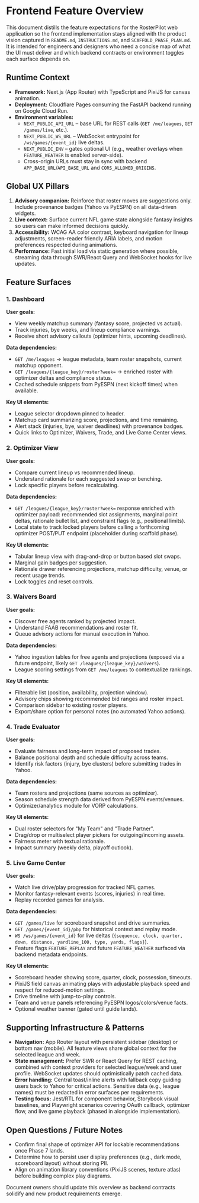 # Frontend Feature Overview

This document distills the feature expectations for the RosterPilot web
application so the frontend implementation stays aligned with the product
vision captured in `README.md`, `INSTRUCTIONS.md`, and
`SCAFFOLD_PHASE_PLAN.md`. It is intended for engineers and designers who
need a concise map of what the UI must deliver and which backend
contracts or environment toggles each surface depends on.

## Runtime Context

- **Framework:** Next.js (App Router) with TypeScript and PixiJS for
  canvas animation.
- **Deployment:** Cloudflare Pages consuming the FastAPI backend running
  on Google Cloud Run.
- **Environment variables:**
  - `NEXT_PUBLIC_API_URL` – base URL for REST calls (`GET /me/leagues`,
    `GET /games/live`, etc.).
  - `NEXT_PUBLIC_WS_URL` – WebSocket entrypoint for
    `/ws/games/{event_id}` live deltas.
  - `NEXT_PUBLIC_ENV` – gates optional UI (e.g., weather overlays when
    `FEATURE_WEATHER` is enabled server-side).
  - Cross-origin URLs must stay in sync with backend
    `APP_BASE_URL`/`API_BASE_URL` and `CORS_ALLOWED_ORIGINS`.

## Global UX Pillars

1. **Advisory companion:** Reinforce that roster moves are suggestions
   only. Include provenance badges (Yahoo vs PyESPN) on all data-driven
   widgets.
2. **Live context:** Surface current NFL game state alongside fantasy
   insights so users can make informed decisions quickly.
3. **Accessibility:** WCAG AA color contrast, keyboard navigation for
   lineup adjustments, screen-reader friendly ARIA labels, and motion
   preferences respected during animations.
4. **Performance:** Fast initial load via static generation where
   possible, streaming data through SWR/React Query and WebSocket hooks
   for live updates.

## Feature Surfaces

### 1. Dashboard

**User goals:**
- View weekly matchup summary (fantasy score, projected vs actual).
- Track injuries, bye weeks, and lineup compliance warnings.
- Receive short advisory callouts (optimizer hints, upcoming deadlines).

**Data dependencies:**
- `GET /me/leagues` → league metadata, team roster snapshots, current
  matchup opponent.
- `GET /leagues/{league_key}/roster?week=` → enriched roster with
  optimizer deltas and compliance status.
- Cached schedule snippets from PyESPN (next kickoff times) when
  available.

**Key UI elements:**
- League selector dropdown pinned to header.
- Matchup card summarizing score, projections, and time remaining.
- Alert stack (injuries, bye, waiver deadlines) with provenance badges.
- Quick links to Optimizer, Waivers, Trade, and Live Game Center views.

### 2. Optimizer View

**User goals:**
- Compare current lineup vs recommended lineup.
- Understand rationale for each suggested swap or benching.
- Lock specific players before recalculating.

**Data dependencies:**
- `GET /leagues/{league_key}/roster?week=` response enriched with
  optimizer payload: recommended slot assignments, marginal point deltas,
  rationale bullet list, and constraint flags (e.g., positional limits).
- Local state to track locked players before calling a forthcoming
  optimizer POST/PUT endpoint (placeholder during scaffold phase).

**Key UI elements:**
- Tabular lineup view with drag-and-drop or button based slot swaps.
- Marginal gain badges per suggestion.
- Rationale drawer referencing projections, matchup difficulty, venue,
  or recent usage trends.
- Lock toggles and reset controls.

### 3. Waivers Board

**User goals:**
- Discover free agents ranked by projected impact.
- Understand FAAB recommendations and roster fit.
- Queue advisory actions for manual execution in Yahoo.

**Data dependencies:**
- Yahoo ingestion tables for free agents and projections (exposed via a
  future endpoint, likely `GET /leagues/{league_key}/waivers`).
- League scoring settings from `GET /me/leagues` to contextualize
  rankings.

**Key UI elements:**
- Filterable list (position, availability, projection window).
- Advisory chips showing recommended bid ranges and roster impact.
- Comparison sidebar to existing roster players.
- Export/share option for personal notes (no automated Yahoo actions).

### 4. Trade Evaluator

**User goals:**
- Evaluate fairness and long-term impact of proposed trades.
- Balance positional depth and schedule difficulty across teams.
- Identify risk factors (injury, bye clusters) before submitting trades
  in Yahoo.

**Data dependencies:**
- Team rosters and projections (same sources as optimizer).
- Season schedule strength data derived from PyESPN events/venues.
- Optimizer/analytics module for VORP calculations.

**Key UI elements:**
- Dual roster selectors for "My Team" and "Trade Partner".
- Drag/drop or multiselect player pickers for outgoing/incoming assets.
- Fairness meter with textual rationale.
- Impact summary (weekly delta, playoff outlook).

### 5. Live Game Center

**User goals:**
- Watch live drive/play progression for tracked NFL games.
- Monitor fantasy-relevant events (scores, injuries) in real time.
- Replay recorded games for analysis.

**Data dependencies:**
- `GET /games/live` for scoreboard snapshot and drive summaries.
- `GET /games/{event_id}/pbp` for historical context and replay mode.
- `WS /ws/games/{event_id}` for live deltas (`{sequence, clock, quarter,
  down, distance, yardline_100, type, yards, flags}`).
- Feature flags `FEATURE_REPLAY` and future `FEATURE_WEATHER` surfaced
  via backend metadata endpoints.

**Key UI elements:**
- Scoreboard header showing score, quarter, clock, possession, timeouts.
- PixiJS field canvas animating plays with adjustable playback speed and
  respect for reduced-motion settings.
- Drive timeline with jump-to-play controls.
- Team and venue panels referencing PyESPN logos/colors/venue facts.
- Optional weather banner (gated until guide lands).

## Supporting Infrastructure & Patterns

- **Navigation:** App Router layout with persistent sidebar (desktop) or
  bottom nav (mobile). All feature views share global context for the
  selected league and week.
- **State management:** Prefer SWR or React Query for REST caching,
  combined with context providers for selected league/week and user
  profile. WebSocket updates should optimistically patch cached data.
- **Error handling:** Central toast/inline alerts with fallback copy
  guiding users back to Yahoo for critical actions. Sensitive data (e.g.,
  league names) must be redacted in error surfaces per requirements.
- **Testing focus:** Jest/RTL for component behavior, Storybook visual
  baselines, and Playwright scenarios covering OAuth callback, optimizer
  flow, and live game playback (phased in alongside implementation).

## Open Questions / Future Notes

- Confirm final shape of optimizer API for lockable recommendations once
  Phase 7 lands.
- Determine how to persist user display preferences (e.g., dark mode,
  scoreboard layout) without storing PII.
- Align on animation library conventions (PixiJS scenes, texture atlas)
  before building complex play diagrams.

Document owners should update this overview as backend contracts solidify
and new product requirements emerge.
